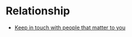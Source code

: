 # Relationship


 - [ Keep in touch with people that matter to you](../Keep%20in%20touch%20with%20people%20that%20matter%20to%20you/index.md)
    
